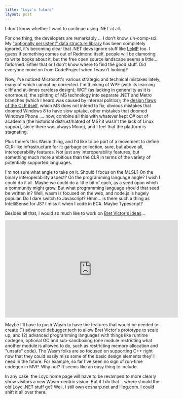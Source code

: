 ```yaml
---
title: "Loyc's future"
layout: post
---
```


I don't know whether I want to continue using .NET at all.

For one thing, the developers are remarkably ... I don't know, un-comp-sci. My ["optionally persistent" data structure library](http://core.loyc.net/collections) has been completely ignored, it's becoming clear that .NET devs ignore stuff like [LeMP](/lemp) too. I guess if something comes out of Redmond itself, people will be clamoring to write books about it, but the free open source landscape seems a little... forlorned. Either that or I don't know where to find the good stuff. Did everyone move on from CodeProject when I wasn't looking?

Now, I've noticed Microsoft's various strategic and technical mistakes lately, many of which cannot be corrected. I'm thinking of WPF (with its learning cliff and at-times careless design); WCF (as lacking in generality as it is enormous); the splitting of MS technology into separate .NET and Metro branches (which I heard was caused by internal politics); the [design flaws of the CLR itself](http://loyc.net/2014/dotnet-annoyances.html), which MS does not intend to fix; obvious mistakes that doomed Windows 8 to have slow uptake, other mistakes that doomed Windows Phone .... now, combine all this with whatever kept C# out of academia (the historical distrust/hatred of MS? it wasn't the lack of Linux support, since there was always Mono), and I feel that the platform is stagnating.

Plus there's this Wasm thing, and I'd like to be part of a movement to define CLR-like infrastructure for it: garbage collection, sure, but above all, interoperability features. Not just any interoperability features, but something much more ambitious than the CLR in terms of the variety of potentially supported languages.

I'm not sure what angle to take on it. Should I focus on the MLSL? On the binary interoperability aspect? On the programming language angle? I wish I could do it all. Maybe we could do a little bit of each, as a seed upon which a community might grow. But what programming language should that seed be written in? Well, wasm is focused on the web, and node.js is hugely popular. Do I dare switch to Javascript? Hmm... is there such a thing as IntelliSense for JS? I miss it when I code in EC#. Maybe Typescript?

Besides all that, I would so much like to work on [Bret Victor's ideas](http://worrydream.com/#!/LearnableProgramming)...

<iframe width="560" height="315" src="https://www.youtube.com/embed/PUv66718DII" frameborder="0" allowfullscreen></iframe>

Maybe I'll have to push Wasm to have the features that would be needed to create (1) advanced debugger tech to allow Bret Victor's prototype to scale up, and (2) advanced programming languages with things like runtime codegen, optional GC and sub-sandboxing (one module restricting what another module is allowed to do, such as restricting memory allocation and "unsafe" code). The Wasm folks are so focused on supporting C++ right now that they could easily miss some of the basic design elements they'll need in the future. For example, so far I've seen no sign of run-time codegen in MVP. Why not? It seems like an easy thing to include.

In any case, the Loyc home page will have to be revamped to more clearly show visitors a new Wasm-centric vision. But if I do that... where should the old Loyc .NET stuff go? Well, I still own ecsharp.net and lllpg.com. I could shift it all over there.
